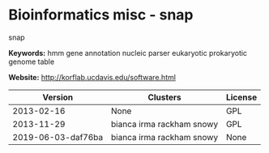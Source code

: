 # Bioinformatics misc - snap

snap

**Keywords:** hmm gene annotation nucleic parser eukaryotic prokaryotic genome table

**Website:** <http://korflab.ucdavis.edu/software.html>

| Version | Clusters | License |
| ------- | -------- | ------- |
| 2013-02-16 | None | GPL |
| 2013-11-29 | bianca irma rackham snowy | GPL |
| 2019-06-03-daf76ba | bianca irma rackham snowy | None |
